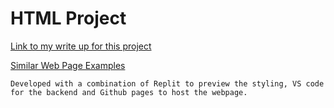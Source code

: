 # HTML Project

[Link to my write up for this project](https://docs.google.com/document/d/1MfuPqlStp-WHGScqGe8Dp81RHAUt5DexUhPRggWHd1o/edit?tab=t.0)

[Similar Web Page Examples](https://docs.google.com/document/d/1mgqEqADgPxTbjfRrIUQ4ZMS8S812zw3u379yDUsj74I/edit?tab=t.0)

```
Developed with a combination of Replit to preview the styling, VS code for the backend and Github pages to host the webpage. 

```

